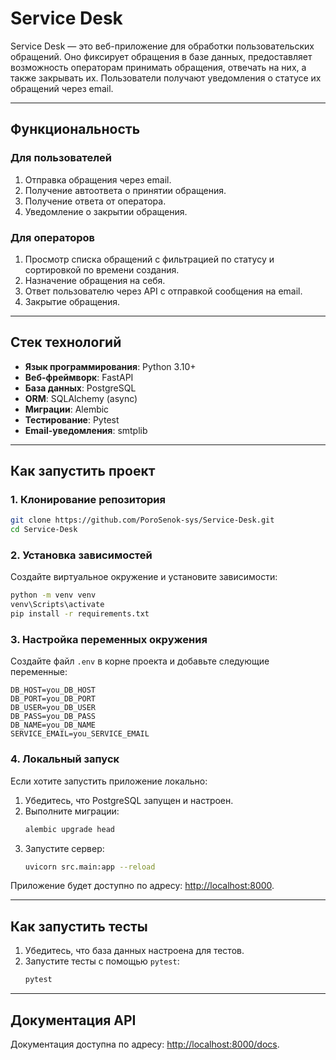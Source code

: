 # **Service Desk**

Service Desk — это веб-приложение для обработки пользовательских обращений. Оно фиксирует обращения в базе данных, предоставляет возможность операторам принимать обращения, отвечать на них, а также закрывать их. Пользователи получают уведомления о статусе их обращений через email.

---

## **Функциональность**

### **Для пользователей**
1. Отправка обращения через email.
2. Получение автоответа о принятии обращения.
3. Получение ответа от оператора.
4. Уведомление о закрытии обращения.

### **Для операторов**
1. Просмотр списка обращений с фильтрацией по статусу и сортировкой по времени создания.
2. Назначение обращения на себя.
3. Ответ пользователю через API с отправкой сообщения на email.
4. Закрытие обращения.

---

## **Стек технологий**

- **Язык программирования**: Python 3.10+
- **Веб-фреймворк**: FastAPI
- **База данных**: PostgreSQL
- **ORM**: SQLAlchemy (async)
- **Миграции**: Alembic
- **Тестирование**: Pytest
- **Email-уведомления**: smtplib

---

## **Как запустить проект**

### **1. Клонирование репозитория**
```bash
git clone https://github.com/PoroSenok-sys/Service-Desk.git
cd Service-Desk
```

### **2. Установка зависимостей**
Создайте виртуальное окружение и установите зависимости:
```bash
python -m venv venv
venv\Scripts\activate
pip install -r requirements.txt
```

### **3. Настройка переменных окружения**
Создайте файл `.env` в корне проекта и добавьте следующие переменные:
```env
DB_HOST=you_DB_HOST
DB_PORT=you_DB_PORT
DB_USER=you_DB_USER
DB_PASS=you_DB_PASS
DB_NAME=you_DB_NAME
SERVICE_EMAIL=you_SERVICE_EMAIL
```

### **4. Локальный запуск**
Если хотите запустить приложение локально:
1. Убедитесь, что PostgreSQL запущен и настроен.
2. Выполните миграции:
   ```bash
   alembic upgrade head
   ```
3. Запустите сервер:
   ```bash
   uvicorn src.main:app --reload
   ```

Приложение будет доступно по адресу: [http://localhost:8000](http://localhost:8000).

---

## **Как запустить тесты**

1. Убедитесь, что база данных настроена для тестов.
2. Запустите тесты с помощью `pytest`:
   ```bash
   pytest
   ```

---

## **Документация API**

Документация доступна по адресу: [http://localhost:8000/docs](http://localhost:8000/docs).
